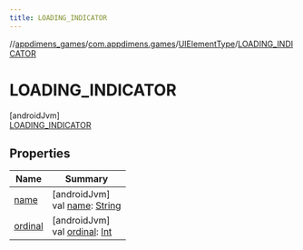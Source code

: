 ```yaml
---
title: LOADING_INDICATOR
---
```

//[appdimens_games](../../../../index.html)/[com.appdimens.games](../../index.html)/[UIElementType](../index.html)/[LOADING_INDICATOR](index.html)



# LOADING_INDICATOR



[androidJvm]\
[LOADING_INDICATOR](index.html)



## Properties


| Name | Summary |
|---|---|
| [name](index.html#-372974862%2FProperties%2F1754880163) | [androidJvm]<br>val [name](index.html#-372974862%2FProperties%2F1754880163): [String](https://kotlinlang.org/api/core/kotlin-stdlib/kotlin/-string/index.html) |
| [ordinal](index.html#-739389684%2FProperties%2F1754880163) | [androidJvm]<br>val [ordinal](index.html#-739389684%2FProperties%2F1754880163): [Int](https://kotlinlang.org/api/core/kotlin-stdlib/kotlin/-int/index.html) |
